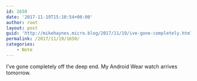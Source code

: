 ```yaml
---
id: 1650
date: '2017-11-19T15:10:54+00:00'
author: root
layout: post
guid: 'http://mikehaynes.micro.blog/2017/11/19/ive-gone-completely.html'
permalink: /2017/11/19/1650/
categories:
    - Note
---
```


I’ve gone completely off the deep end. My Android Wear watch arrives tomorrow.